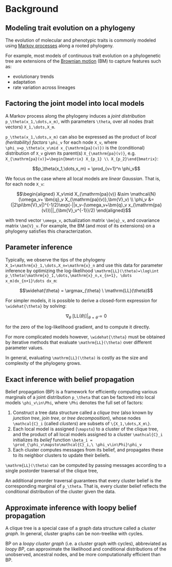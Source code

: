 # Background

## Modeling trait evolution on a phylogeny
The evolution of molecular and phenotypic traits is commonly modeled using
[Markov processes](https://en.wikipedia.org/wiki/Markov_chain) along a rooted
phylogeny.

For example, most models of continuous trait evolution on a phylogenetic tree
are extensions of the
[Brownian motion](https://en.wikipedia.org/wiki/Wiener_process) (BM) to capture
features such as:
- evolutionary trends
- adaptation
- rate variation across lineages

## Factoring the joint model into local models
A Markov process along the phylogeny induces a *joint distribution*
``p_\theta(x_1,\dots,x_m)``, with parameters ``\theta``, over all nodes
(trait vectors) ``X_1,\dots,X_m``.

``p_\theta(x_1,\dots,x_m)`` can also be expressed as the product of *local
(heritability) factors* ``\phi_v`` for each node ``X_v``, where
``\phi_v=p_\theta(x_v\mid x_{\mathrm{pa}(v)})`` is the (conditional)
distribution of ``X_v`` given its parent(s) ``X_{\mathrm{pa}(v)}``, e.g.
``X_{\mathrm{pa}(v)}=\begin{bmatrix} X_{p_1} \\ X_{p_2}\end{bmatrix}``:
```math
p_\theta(x_1,\dots,x_m) = \prod_{v=1}^n \phi_v
```

We focus on the case where all local models are *linear Gaussian*. That is, for
each node ``X_v``:
```math
\begin{aligned}
X_v\mid X_{\mathrm{pa}(v)} &\sim \mathcal{N}(\omega_v+
\bm{q}_v X_{\mathrm{pa}(v)},\bm{V}_v) \\
\phi_v &= (|2\pi\bm{V}_v|)^{-1/2}\exp(-||x_v-(\omega_v+\bm{q}_v x_{\mathrm{pa}(v)})||_{\bm{V}_v^{-1}}/2)
\end{aligned}
```
with trend vector ``\omega_v``, actualization matrix ``\bm{q}_v``, and
covariance matrix ``\bm{V}_v``. For example, the BM (and most of its extensions)
on a phylogeny satisfies this characterization.

## Parameter inference
Typically, we observe the tips of the phylogeny
``X_1=\mathrm{x}_1,\dots,X_n=\mathrm{x}_n`` and use this data for parameter
inference by optimizing the log-likelihood
``\mathrm{LL}(\theta)=\log\int p_\theta(\mathrm{x}_1,\dots,\mathrm{x}_n,x_{n+1},
\dots x_m)dx_{n+1}\dots dx_m``:
```math
\widehat{\theta} = \argmax_{\theta} \ \mathrm{LL}(\theta)
```

For simpler models, it is possible to derive a closed-form expression for
``\widehat{\theta}`` by solving:
```math
\nabla_\theta \ [\mathrm{LL}(\theta)]|_{\theta=\widehat{\theta}}=0
```
for the zero of the log-likelihood gradient, and to compute it directly.

For more complicated models however, ``\widehat{\theta}`` must be obtained by
iterative methods that evaluate ``\mathrm{LL}(\theta)`` over different
parameter values.

In general, evaluating ``\mathrm{LL}(\theta)`` is costly as the size and
complexity of the phylogeny grows.

## Exact inference with belief propagation
Belief propagation (BP) is a framework for efficiently computing various
marginals of a joint distribution ``p_\theta`` that can be factored into
local models ``\phi_v\in\Phi``, where ``\Phi`` denotes the full set of factors:

1. Construct a tree data structure called a *clique tree* (also known by *junction tree*, *join tree*, or *tree decomposition*), whose nodes ``\mathcal{C}_i`` (called *clusters*) are subsets of ``\{X_1,\dots,X_m\}``.
2. Each local model is assigned (``\mapsto``) to a cluster of the clique tree, and the product of all local models assigned to a cluster ``\mathcal{C}_i`` initializes its *belief* function ``\beta_i = \prod_{\phi_v\mapsto\mathcal{C}_i,\ \phi_v\in\Phi}\phi_v``
3. Each cluster computes messages from its belief, and propagates these to its neighbor clusters to update their beliefs.

``\mathrm{LL}(\theta)`` can be computed by passing messages according to a
single postorder traversal of the clique tree,

An additional preorder traversal guarantees that every cluster belief is the
corresponding marginal of ``p_\theta``. That is, every cluster belief reflects
the conditional distribution of the cluster given the data.


## Approximate inference with loopy belief propagation
A clique tree is a special case of a graph data structure called a
*cluster graph*. In general, cluster graphs can be non-treelike with cycles.

BP on a *loopy cluster graph* (i.e. a cluster graph with cycles), abbreviated
as *loopy BP*, can approximate the likelihood and conditional distributions of
the unobserved, ancestral nodes, and be more computationally efficient than BP.
